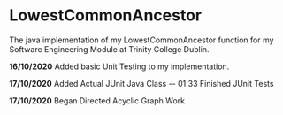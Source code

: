 # LowestCommonAncestor

The java implementation of my LowestCommonAncestor function for my Software Engineering Module
at Trinity College Dublin.

**16/10/2020**
Added basic Unit Testing to my implementation.

**17/10/2020**
Added Actual JUnit Java Class
-- 01:33 Finished JUnit Tests

**17/10/2020**
 Began Directed Acyclic Graph Work